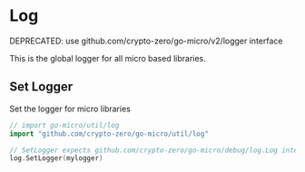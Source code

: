 # Log

DEPRECATED: use github.com/crypto-zero/go-micro/v2/logger interface

This is the global logger for all micro based libraries.

## Set Logger

Set the logger for micro libraries

```go
// import go-micro/util/log
import "github.com/crypto-zero/go-micro/util/log"

// SetLogger expects github.com/crypto-zero/go-micro/debug/log.Log interface
log.SetLogger(mylogger)
```
